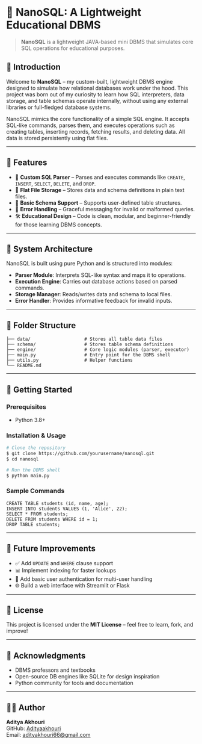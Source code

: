 # 🧪 NanoSQL: A Lightweight Educational DBMS

> **NanoSQL** is a lightweight JAVA-based mini DBMS that simulates core SQL operations for educational purposes.

## 📌 Introduction
Welcome to **NanoSQL** – my custom-built, lightweight DBMS engine designed to simulate how relational databases work under the hood. This project was born out of my curiosity to learn how SQL interpreters, data storage, and table schemas operate internally, without using any external libraries or full-fledged database systems.

NanoSQL mimics the core functionality of a simple SQL engine. It accepts SQL-like commands, parses them, and executes operations such as creating tables, inserting records, fetching results, and deleting data. All data is stored persistently using flat files.

---

## 🎯 Features
- 🔎 **Custom SQL Parser** – Parses and executes commands like `CREATE`, `INSERT`, `SELECT`, `DELETE`, and `DROP`.
- 💾 **Flat File Storage** – Stores data and schema definitions in plain text files.
- 🧱 **Basic Schema Support** – Supports user-defined table structures.
- 🧪 **Error Handling** – Graceful messaging for invalid or malformed queries.
- 🛠️ **Educational Design** – Code is clean, modular, and beginner-friendly for those learning DBMS concepts.

---

## 🧠 System Architecture
NanoSQL is built using pure Python and is structured into modules:
- **Parser Module**: Interprets SQL-like syntax and maps it to operations.
- **Execution Engine**: Carries out database actions based on parsed commands.
- **Storage Manager**: Reads/writes data and schema to local files.
- **Error Handler**: Provides informative feedback for invalid inputs.

---

## 📁 Folder Structure
```
├── data/                    # Stores all table data files
├── schema/                  # Stores table schema definitions
├── engine/                  # Core logic modules (parser, executor)
├── main.py                  # Entry point for the DBMS shell
├── utils.py                 # Helper functions
└── README.md
```

---

## 🚀 Getting Started
### Prerequisites
- Python 3.8+

### Installation & Usage
```bash
# Clone the repository
$ git clone https://github.com/yourusername/nanosql.git
$ cd nanosql

# Run the DBMS shell
$ python main.py
```

### Sample Commands
```
CREATE TABLE students (id, name, age);
INSERT INTO students VALUES (1, 'Alice', 22);
SELECT * FROM students;
DELETE FROM students WHERE id = 1;
DROP TABLE students;
```

---

## 🔮 Future Improvements
- ✅ Add `UPDATE` and `WHERE` clause support
- 📊 Implement indexing for faster lookups
- 🔐 Add basic user authentication for multi-user handling
- 🌐 Build a web interface with Streamlit or Flask

---

## 📜 License
This project is licensed under the **MIT License** – feel free to learn, fork, and improve!

---

## 🙌 Acknowledgments
- DBMS professors and textbooks
- Open-source DB engines like SQLite for design inspiration
- Python community for tools and documentation

---

## 👩‍💻 Author
**Aditya Akhouri**  
GitHub: [Adityaakhouri](https://github.com/Adityaakhouri)  
Email: [adityakhouri66@gmail.com](mailto:adityakhouri66@gmail.com@gmail.com)


